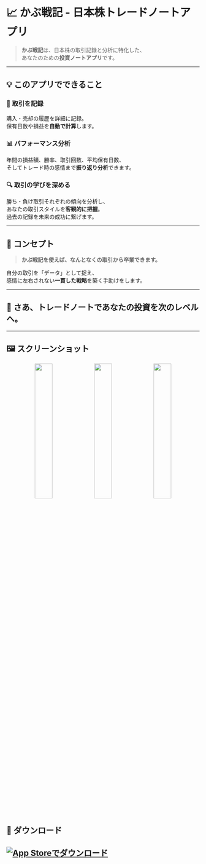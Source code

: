 # 📈 かぶ戦記 - 日本株トレードノートアプリ

> **かぶ戦記**は、日本株の取引記録と分析に特化した、  
> あなたのための**投資ノートアプリ**です。

---

## 💡 このアプリでできること

### 🧾 取引を記録
購入・売却の履歴を詳細に記録。  
保有日数や損益を**自動で計算**します。

### 📊 パフォーマンス分析
年間の損益額、勝率、取引回数、平均保有日数、  
そしてトレード時の感情まで**振り返り分析**できます。

### 🔍 取引の学びを深める
勝ち・負け取引それぞれの傾向を分析し、  
あなたの取引スタイルを**客観的に把握**。  
過去の記録を未来の成功に繋げます。

---

## 🧠 コンセプト

> **かぶ戦記を使えば、なんとなくの取引から卒業できます。**

自分の取引を「データ」として捉え、  
感情に左右されない**一貫した戦略**を築く手助けをします。

---

## 🚀 さあ、トレードノートであなたの投資を次のレベルへ。

---

## 🖼 スクリーンショット

<p align="center">
  <img src="https://github.com/user-attachments/assets/7d0ac083-bdb6-477c-beab-a8d0a11fec6b" width="30%" />
  <img src="https://github.com/user-attachments/assets/53ed0eb9-0af2-4828-8261-6c4d66d8ba88" width="30%" />
  <img src="https://github.com/user-attachments/assets/6b130923-64bd-42e5-9e16-1c297186aa42" width="30%" />
</p>

## 🚀 ダウンロード

<!-- Add links to the App Store and Google Play badges -->
[![App Storeでダウンロード](https://developer.apple.com/assets/elements/badges/download-on-the-app-store.svg)](https://apps.apple.com/jp/app/id6752121856)  
---


